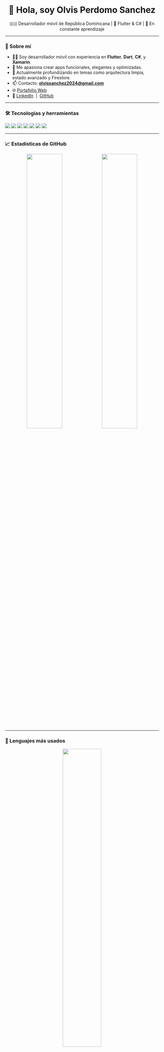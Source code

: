 <h1 align="center">👋 Hola, soy Olvis Perdomo Sanchez</h1>
<p align="center">
  🇩🇴 Desarrollador móvil de República Dominicana | 📱 Flutter & C# | 🌱 En constante aprendizaje
</p>

---

### 🚀 Sobre mí
- 🧑‍💻 Soy desarrollador móvil con experiencia en **Flutter**, **Dart**, **C#**, y **Xamarin**.
- 📲 Me apasiona crear apps funcionales, elegantes y optimizadas.
- 🧠 Actualmente profundizando en temas como arquitectura limpia, estado avanzado y Firestore.
- 📫 Contacto: **olvissanchez2024@gmail.com**
- 🌐 [Portafolio Web](https://incomparable-swan-4e6810.netlify.app)
- 🔗 [LinkedIn](https://linkedin.com/in/olvissanchez) &nbsp;|&nbsp; [GitHub](https://github.com/olvisking20)

---

### 🛠️ Tecnologías y herramientas

<p>
  <img src="https://img.shields.io/badge/-Flutter-02569B?style=flat&logo=flutter&logoColor=white" />
  <img src="https://img.shields.io/badge/-Dart-0175C2?style=flat&logo=dart&logoColor=white" />
  <img src="https://img.shields.io/badge/-Firebase-FFCA28?style=flat&logo=firebase&logoColor=black" />
  <img src="https://img.shields.io/badge/-C%23-239120?style=flat&logo=c-sharp&logoColor=white" />
  <img src="https://img.shields.io/badge/-Xamarin-3498DB?style=flat&logo=xamarin&logoColor=white" />
  <img src="https://img.shields.io/badge/-Git-F05032?style=flat&logo=git&logoColor=white" />
  <img src="https://img.shields.io/badge/-VS%20Code-007ACC?style=flat&logo=visual-studio-code&logoColor=white" />
</p>

---

### 📈 Estadísticas de GitHub

<div align="center">
  <img src="https://github-readme-stats.vercel.app/api?username=olvisking20&show_icons=true&theme=radical" width="48%" />
  <img src="https://github-readme-streak-stats.herokuapp.com/?user=olvisking20&theme=radical" width="48%" />
</div>

---

### 🧠 Lenguajes más usados

<div align="center">
  <img src="https://github-readme-stats.vercel.app/api/top-langs/?username=olvisking20&layout=compact&theme=radical" width="50%" />
</div>

---

### 🎯 En qué estoy trabajando ahora

- Mejorando una **app de chat** con Firestore y manejo de estado
- Explorando **notificaciones push** en Flutter
- Aplicando **mejores prácticas** en diseño de UI y animaciones

---

### ❤️ Gracias por visitar mi perfil

<p align="center">
  <img src="https://komarev.com/ghpvc/?username=olvisking20&style=flat-square&color=blue" alt="visitas" />
</p>
